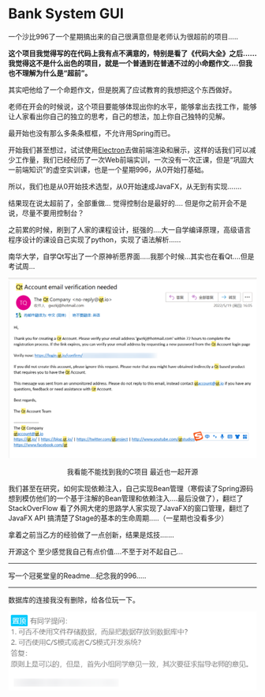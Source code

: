# Bank System GUI

一个沙比996了一个星期搞出来的自己很满意但是老师认为很超前的项目.....

**这个项目我觉得写的在代码上我有点不满意的，特别是看了《代码大全》之后...... 我觉得这不是什么出色的项目，就是一个普通到在普通不过的小命题作文....但我也不理解为什么是“超前”。**

其实吧他给了一个命题作文，但是脱离了应试教育的我想把这个东西做好。

老师在开会的时候说，这个项目要能够体现出你的水平，能够拿出去找工作，能够让人家看出你自己的独立的思考，自己的想法，加上你自己独特的见解。

最开始也没有那么多条条框框，不允许用Spring而已。

开始我们甚至想过，试试使用[Electron](https://github.com/electron/electron)去做前端渲染和展示，这样的话我们可以减少工作量，我们已经经历了一次Web前端实训，一次没有一次正课，但是“巩固大一前端知识”的虚空实训课，也是一个星期996，从0开始打基础。

所以，我们也是从0开始技术选型，从0开始速成JavaFX，从无到有实现.......

结果现在说太超前了，全部重做... 觉得控制台是最好的.... 但是你之前开会不是说，尽量不要用控制台？

之前累的时候，刷到了人家的课程设计，挺强的....大一自学编译原理，高级语言程序设计的课设自己实现了python，实现了语法解析......

南华大学，自学Qt写出了一个原神祈愿界面.....我那个时候...其实也在看Qt....但是考试周...

![image-20230316171211415](./assets/image-20230316171211415.png)

<center>我看能不能找到我的C项目 最近也一起开源</center>

我们甚至在研究，如何实现依赖注入，自己实现Bean管理（寒假读了Spring源码想到模仿他们的一个基于注解的Bean管理和依赖注入....最后没做了），翻烂了StackOverFlow 看了外网大佬的思路学人家实现了JavaFX的窗口管理，翻烂了JavaFX API 搞清楚了Stage的基本的生命周期.....（一星期也没看多少）

拿着之前当乙方的经验做了一点创新，结果是炫技.......

开源这个 至少感觉我自己有点价值....不至于对不起自己...

---

写一个冠冕堂皇的Readme...纪念我的996.....

---

数据库的连接我没有删除，给各位玩一下。

![image-20230316170710316](./assets/image-20230316170710316.png)